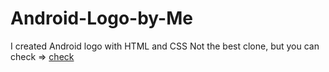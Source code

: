 # Android-Logo-by-Me
I created Android logo with HTML and CSS
Not the best clone, but you can check =>
[check](https://vazgenm2.github.io/Android-Logo-by-Me/)
